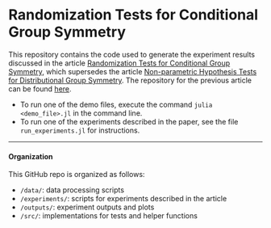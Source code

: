 # Randomization Tests for Conditional Group Symmetry

This repository contains the code used to generate the experiment results discussed in the article [Randomization Tests for Conditional Group Symmetry](https://arxiv.org/abs/2412.14391), which supersedes the article [Non-parametric Hypothesis Tests for Distributional Group Symmetry](https://arxiv.org/abs/2307.15834). The repository for the previous article can be found [here](https://github.com/chiukenny/Tests-for-Distributional-Symmetry).

* To run one of the demo files, execute the command `julia <demo_file>.jl` in the command line.
* To run one of the experiments described in the paper, see the file `run_experiments.jl` for instructions.

---
#### Organization

This GitHub repo is organized as follows:

* `/data/`: data processing scripts
* `/experiments/`: scripts for experiments described in the article
* `/outputs/`: experiment outputs and plots
* `/src/`: implementations for tests and helper functions